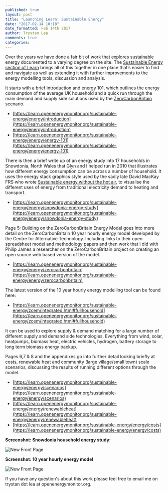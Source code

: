 ```yaml
---
published: true
layout: post
title: "Launching Learn: Sustainable Energy"
date: "2017-02-14 10:18"
date_formatted: Feb 14th 2017
author: Trystan Lea
comments: true
categories:
---
```


Over the years we have done a fair bit of work that explores sustainable energy documented to a varying degree on the site. The [Sustainable Energy section of Learn](https://learn.openenergymonitor.org/sustainable-energy/energy/introduction) brings all of this together in one place that’s easier to find and navigate as well as extending it with further improvements to the energy modelling tools, discussion and analysis.

It starts with a brief introduction and energy 101, which outlines the energy consumption of the average UK household and a quick run through the main demand and supply side solutions used by the [ZeroCarbonBritain](http://zerocarbonbritain.org/) scenario.

- [https://learn.openenergymonitor.org/sustainable-energy/energy/introduction](https://learn.openenergymonitor.org/sustainable-energy/energy/introduction)
- [https://learn.openenergymonitor.org/sustainable-energy/energy/energy-101](https://learn.openenergymonitor.org/sustainable-energy/energy/energy-101)

There is then a brief write up of an energy study into 17 households in Snowdonia, North Wales that Glyn and I helped run in 2010 that illustrates how different energy consumption can be across a number of household. It uses the energy stack graphics style used by the sadly late David MacKay FRS who wrote [Sustainable energy without the hot air](http://www.inference.eng.cam.ac.uk/withouthotair/), to visualise the different uses of energy from traditional electricity demand to heating and transport.

- [https://learn.openenergymonitor.org/sustainable-energy/energy/snowdonia-energy-study](https://learn.openenergymonitor.org/sustainable-energy/energy/snowdonia-energy-study)

Page 5: Building on the ZeroCarbonBritain Energy Model goes into more detail on the ZeroCarbonBritain 10 year hourly energy model developed by the Centre for Alternative Technology. Including links to their open spreadsheet model and methodology papers and then work that I did with Philip James a researcher on the ZeroCarbonBritain project on creating an open source web based version of the model.

- [https://learn.openenergymonitor.org/sustainable-energy/energy/zerocarbonbritain](https://learn.openenergymonitor.org/sustainable-energy/energy/zerocarbonbritain)

The latest version of the 10 year hourly energy modelling tool can be found here:

- [https://learn.openenergymonitor.org/sustainable-energy/zcem/integrated.html#fullhousehold](https://learn.openenergymonitor.org/sustainable-energy/zcem/integrated.html#fullhousehold)

It can be used to explore supply & demand matching for a large number of different supply and demand side technologies. Everything from wind, solar, heatpumps, biomass heat, electric vehicles, hydrogen, battery storage to long term biomass energy backup.

Pages 6,7 & 8 and the appendixes go into further detail looking briefly at costs, renewable heat and community (large village/small town) scale scenarios, discussing the results of running different options through the model.

- [https://learn.openenergymonitor.org/sustainable-energy/energy/scenarios](https://learn.openenergymonitor.org/sustainable-energy/energy/scenarios)
- [https://learn.openenergymonitor.org/sustainable-energy/energy/renewableheat](https://learn.openenergymonitor.org/sustainable-energy/energy/renewableheat)
- [https://learn.openenergymonitor.org/sustainable-energy/energy/costs](https://learn.openenergymonitor.org/sustainable-energy/energy/costs)

**Screenshot: Snowdonia household energy study:**

![New Front Page]({{site.image_path}}/learn-sustainable-energy.png)

**Screenshot: 10 year hourly energy model**

![New Front Page]({{site.image_path}}/learn-sustainable-energy-zcem.png)

If you have any question's about this work please feel free to email me on trystan dot lea at openenergymonitor.org.
